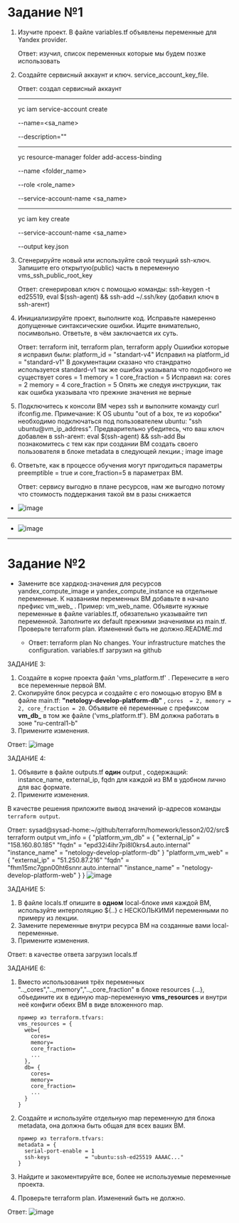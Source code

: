 # Задание №1 
1. Изучите проект. В файле variables.tf объявлены переменные для Yandex provider. 
    
    Ответ: изучил, список переменных которые мы будем позже использовать 
2. Создайте сервисный аккаунт и ключ. service_account_key_file. 

    Ответ: создал сервисный аккаунт 
    ___
    yc iam service-account create 
    
    --name=<sa_name> 
    
    --description=""
    ___
    yc resource-manager folder add-access-binding
    
    --name <folder_name>
    
    --role <role_name>
    
    --service-account-name <sa_name>
    ___
    yc iam key create
    
    --service-account-name <sa_name>
    
    --output key.json

3. Сгенерируйте новый или используйте свой текущий ssh-ключ. Запишите его открытую(public) часть в переменную vms_ssh_public_root_key 
    
    Ответ: сгенерировал ключ с помощью команды: ssh-keygen -t ed25519, eval $(ssh-agent) && ssh-add ~/.ssh/key (добавил ключ в ssh-агент)

4. Инициализируйте проект, выполните код. Исправьте намеренно допущенные синтаксические ошибки. Ищите внимательно, посимвольно. Ответьте, в чём заключается их суть. 

    Ответ: terraform init, terraform plan, terraform apply Ошиибки которые я исправил были: platform_id = "standart-v4" Исправил на platform_id = "standard-v1" В документации сказано что стандратно используется standard-v1 так же ошибка указывала что подобного не существует cores = 1 memory = 1 core_fraction = 5 Исправил на: cores = 2 memory = 4 core_fraction = 5 Опять же следуя инструкции, так как ошибка указывала что прежние значения не верные 

5. Подключитесь к консоли ВМ через ssh и выполните команду curl ifconfig.me. Примечание: К OS ubuntu "out of a box, те из коробки" необходимо подключаться под пользователем ubuntu: "ssh ubuntu@vm_ip_address". Предварительно убедитесь, что ваш ключ добавлен в ssh-агент: eval $(ssh-agent) && ssh-add Вы познакомитесь с тем как при создании ВМ создать своего пользователя в блоке metadata в следующей лекции.; image image 

6. Ответьте, как в процессе обучения могут пригодиться параметры preemptible = true и core_fraction=5 в параметрах ВМ. 
    
    Ответ: сервису выгодно в плане ресурсов, нам же выгодно потому что стоимость поддержания такой вм в разы снижается


- ![image](https://github.com/AntonStogov/netology_terraform/assets/97850376/60856b42-bf56-4b9f-a446-c55481836615)

---

- ![image](https://github.com/AntonStogov/netology_terraform/assets/97850376/18aa2d66-bafb-4348-b3d0-3fb22b5f871f)

---

# Задание №2
- Замените все хардкод-значения для ресурсов yandex_compute_image и yandex_compute_instance на отдельные переменные. К названиям переменных ВМ добавьте в начало префикс vm_web_ . Пример: vm_web_name. Объявите нужные переменные в файле variables.tf, обязательно указывайте тип переменной. Заполните их default прежними значениями из main.tf. Проверьте terraform plan. Изменений быть не должно.README.md


    - Ответ: terraform plan
    No changes. Your infrastructure matches the configuration.
    variables.tf загрузил на github

ЗАДАНИЕ 3:
1. Создайте в корне проекта файл 'vms_platform.tf' . Перенесите в него все переменные первой ВМ.
2. Скопируйте блок ресурса и создайте с его помощью вторую ВМ в файле main.tf: **"netology-develop-platform-db"** ,  ```cores  = 2, memory = 2, core_fraction = 20```. Объявите её переменные с префиксом **vm_db_** в том же файле ('vms_platform.tf').  ВМ должна работать в зоне "ru-central1-b"
3. Примените изменения.

Ответ:
![image](https://github.com/AntonStogov/netology_terraform/assets/97850376/38ae073c-01fc-4d07-841f-2b2b34cff8cf)

ЗАДАНИЕ 4:
1. Объявите в файле outputs.tf **один** output , содержащий: instance_name, external_ip, fqdn для каждой из ВМ в удобном лично для вас формате.
2. Примените изменения.

В качестве решения приложите вывод значений ip-адресов команды ```terraform output```.

Ответ:
sysad@sysad-home:~/github/terraform/homework/lesson2/02/src$ terraform output 
vm_info = {
  "platform_vm_db" = {
    "external_ip" = "158.160.80.185"
    "fqdn" = "epd32i4ihr7pi8l0krs4.auto.internal"
    "instance_name" = "netology-develop-platform-db"
  }
  "platform_vm_web" = {
    "external_ip" = "51.250.87.216"
    "fqdn" = "fhm15mc7gpn00ht6snnr.auto.internal"
    "instance_name" = "netology-develop-platform-web"
  }
}
![image](https://github.com/AntonStogov/netology_terraform/assets/97850376/65032cc2-217f-4fb4-901d-5dedf182d23b)

ЗАДАНИЕ 5:
1. В файле locals.tf опишите в **одном** local-блоке имя каждой ВМ, используйте интерполяцию ${..} с НЕСКОЛЬКИМИ переменными по примеру из лекции.
2. Замените переменные внутри ресурса ВМ на созданные вами local-переменные.
3. Примените изменения.

Ответ: в качестве ответа загрузил locals.tf

ЗАДАНИЕ 6:
1. Вместо использования трёх переменных  ".._cores",".._memory",".._core_fraction" в блоке  resources {...}, объедините их в единую map-переменную **vms_resources** и  внутри неё конфиги обеих ВМ в виде вложенного map.  
   ```
   пример из terraform.tfvars:
   vms_resources = {
     web={
       cores=
       memory=
       core_fraction=
       ...
     },
     db= {
       cores=
       memory=
       core_fraction=
       ...
     }
   }
   ```
3. Создайте и используйте отдельную map переменную для блока metadata, она должна быть общая для всех ваших ВМ.
   ```
   пример из terraform.tfvars:
   metadata = {
     serial-port-enable = 1
     ssh-keys           = "ubuntu:ssh-ed25519 AAAAC..."
   }
   ```  
  
5. Найдите и закоментируйте все, более не используемые переменные проекта.
6. Проверьте terraform plan. Изменений быть не должно.

Ответ:
![image](https://github.com/AntonStogov/netology_terraform/assets/97850376/66ac060a-1cec-4468-9c95-440070a42919)






